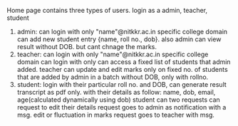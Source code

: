 Home page contains three types of users. login as a admin, teacher, student
1. admin: can login with only "name"@nitkkr.ac.in specific college domain
can add new student entry {name, roll no., dob}. also admin can view result without DOB. but cant chnage the marks.
2. teacher: can login with only "name"@nitkkr.ac.in specific college domain
can login with only can access a fixed list of students that admin added.
    teacher can update and edit marks only on fixed no. of students that are added by admin in a batch without DOB, only with rollno.
3. student: login with their particular roll no. and DOB, can generate result transcript as pdf only. with their details as follow: name, dob, email, age(calculated dynamically using dob)
student can two requests 
    can request to edit their details request goes to admin as notification with a msg.
    edit or fluctuation in marks request goes to teacher with msg.
            

